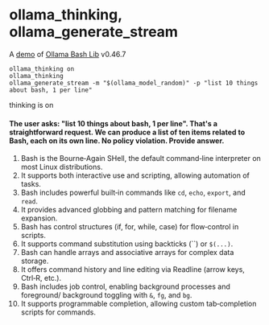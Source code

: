# ollama_thinking, ollama_generate_stream

A [demo](../README.md#demos) of [Ollama Bash Lib](https://github.com/attogram/ollama-bash-lib) v0.46.7

```
ollama_thinking on
ollama_thinking
ollama_generate_stream -m "$(ollama_model_random)" -p "list 10 things about bash, 1 per line"
```

thinking is on

#### The user asks: \"list 10 things about bash, 1 per line\". That's a straightforward request. We can produce a list of ten items related to Bash, each on its own line. No policy violation. Provide answer.

1. Bash is the Bourne‑Again SHell, the default command‑line interpreter on most Linux distributions.  
2. It supports both interactive use and scripting, allowing automation of tasks.  
3. Bash includes powerful built‑in commands like `cd`, `echo`, `export`, and `read`.  
4. It provides advanced globbing and pattern matching for filename expansion.  
5. Bash has control structures (if, for, while, case) for flow‑control in scripts.  
6. It supports command substitution using backticks \(``\) or `$(...)`.  
7. Bash can handle arrays and associative arrays for complex data storage.  
8. It offers command history and line editing via Readline (arrow keys, Ctrl‑R, etc.).  
9. Bash includes job control, enabling background processes and foreground/ background toggling with `&`, `fg`, and `bg`.  
10. It supports programmable completion, allowing custom tab‑completion scripts for commands.
